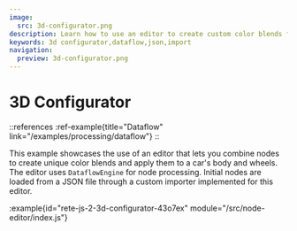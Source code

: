 ```yaml
---
image:
  src: 3d-configurator.png
description: Learn how to use an editor to create custom color blends for a car's body and wheels with this 3D configurator example. The editor uses DataflowEngine for node processing and loads initial nodes from a JSON file through a custom importer
keywords: 3d configurator,dataflow,json,import
navigation:
  preview: 3d-configurator.png
---
```


# 3D Configurator

::references
:ref-example{title="Dataflow" link="/examples/processing/dataflow"}
::

This example showcases the use of an editor that lets you combine nodes to create unique color blends and apply them to a car's body and wheels. The editor uses `DataflowEngine` for node processing. Initial nodes are loaded from a JSON file through a custom importer implemented for this editor.

:example{id="rete-js-2-3d-configurator-43o7ex" module="/src/node-editor/index.js"}
